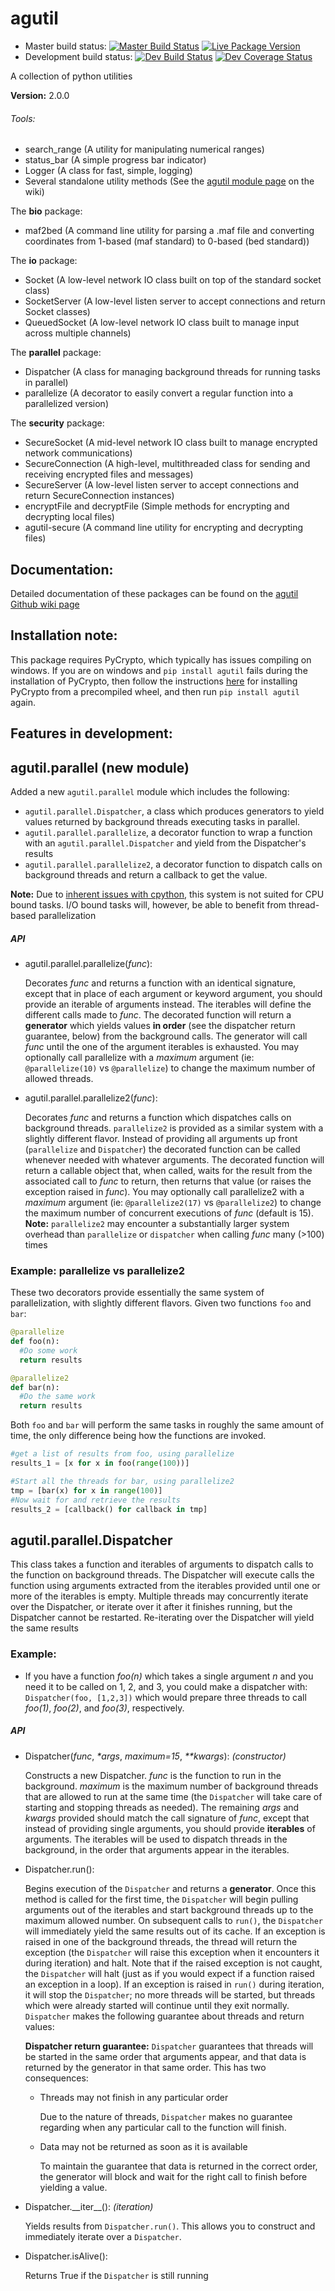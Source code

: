 # agutil
* Master build status: [![Master Build Status](https://travis-ci.org/agraubert/agutil.svg?branch=master)](https://travis-ci.org/agraubert/agutil) [![Live Package Version](https://img.shields.io/pypi/v/agutil.svg)](https://pypi.python.org/pypi/agutil)
* Development build status: [![Dev Build Status](https://travis-ci.org/agraubert/agutil.svg?branch=dev)](https://travis-ci.org/agraubert/agutil) [![Dev Coverage Status](https://coveralls.io/repos/github/agraubert/agutil/badge.svg?branch=dev)](https://coveralls.io/github/agraubert/agutil?branch=dev)

A collection of python utilities

__Version:__ 2.0.0

###### Tools:
* search_range (A utility for manipulating numerical ranges)
* status_bar (A simple progress bar indicator)
* Logger (A class for fast, simple, logging)
* Several standalone utility methods (See the [agutil module page](https://github.com/agraubert/agutil/wiki/agutil-%28main-module%29) on the wiki)

The __bio__ package:

* maf2bed (A command line utility for parsing a .maf file and converting coordinates from 1-based (maf standard) to 0-based (bed standard))

The __io__ package:

* Socket (A low-level network IO class built on top of the standard socket class)
* SocketServer (A low-level listen server to accept connections and return Socket classes)
* QueuedSocket (A low-level network IO class built to manage input across multiple channels)

The __parallel__ package:

* Dispatcher (A class for managing background threads for running tasks in parallel)
* parallelize (A decorator to easily convert a regular function into a parallelized version)

The __security__ package:

* SecureSocket (A mid-level network IO class built to manage encrypted network communications)
* SecureConnection (A high-level, multithreaded class for sending and receiving encrypted files and messages)
* SecureServer (A low-level listen server to accept connections and return SecureConnection instances)
* encryptFile and decryptFile (Simple methods for encrypting and decrypting local files)
* agutil-secure (A command line utility for encrypting and decrypting files)

## Documentation:
Detailed documentation of these packages can be found on the [agutil Github wiki page](https://github.com/agraubert/agutil/wiki)

## Installation note:
This package requires PyCrypto, which typically has issues compiling on windows.  If you are on windows and `pip install agutil` fails during the installation of PyCrypto, then follow the instructions [here](https://github.com/sfbahr/PyCrypto-Wheels) for installing PyCrypto from a precompiled wheel, and then run `pip install agutil` again.

## Features in development:

## agutil.parallel (new module)
Added a new `agutil.parallel` module which includes the following:
* `agutil.parallel.Dispatcher`, a class which produces generators to yield values
returned by background threads executing tasks in parallel.
* `agutil.parallel.parallelize`, a decorator function to wrap a function with an
`agutil.parallel.Dispatcher` and yield from the Dispatcher's results
* `agutil.parallel.parallelize2`, a decorator function to dispatch calls on background
threads and return a callback to get the value.

**Note:** Due to
[inherent issues with cpython](https://wiki.python.org/moin/GlobalInterpreterLock),
this system is not suited for CPU bound tasks. I/O bound tasks will, however, be able
to benefit from thread-based parallelization

##### API
* agutil.parallel.parallelize(_func_):

  Decorates _func_ and returns a function with an identical signature, except that
  in place of each argument or keyword argument, you should provide an iterable of
  arguments instead. The iterables will define the different calls made to _func_.
  The decorated function will return a **generator** which yields values **in order**
  (see the dispatcher return guarantee, below) from the background calls. The generator
  will call _func_ until the one of the argument iterables is exhausted. You may
  optionally call parallelize with a _maximum_ argument (ie: `@parallelize(10)` vs `@parallelize`)
  to change the maximum number of allowed threads.

* agutil.parallel.parallelize2(_func_):

  Decorates _func_ and returns a function which dispatches calls on background threads.
  `parallelize2` is provided as a similar system with a slightly different flavor.
  Instead of providing all arguments up front (`parallelize` and `Dispatcher`)
  the decorated function can be called whenever needed with whatever arguments.
  The decorated function will return a callable object that, when called, waits
  for the result from the associated call to _func_ to return, then returns that
  value (or raises the exception raised in _func_). You may optionally call parallelize2
  with a _maximum_ argument (ie: `@parallelize2(17)` vs `@parallelize2`)
  to change the maximum number of concurrent executions of _func_ (default is 15).
  **Note:** `parallelize2` may encounter a substantially larger system overhead
  than `parallelize` or `dispatcher` when calling _func_ many (>100) times

### Example: parallelize vs parallelize2
These two decorators provide essentially the same system of parallelization, with
slightly different flavors.  Given two functions `foo` and `bar`:
```python
@parallelize
def foo(n):
  #Do some work
  return results

@parallelize2
def bar(n):
  #Do the same work
  return results
```

Both `foo` and `bar` will perform the same tasks in roughly the same amount of time,
the only difference being how the functions are invoked.

```python
#get a list of results from foo, using parallelize
results_1 = [x for x in foo(range(100))]

#Start all the threads for bar, using parallelize2
tmp = [bar(x) for x in range(100)]
#Now wait for and retrieve the results
results_2 = [callback() for callback in tmp]
```


## agutil.parallel.Dispatcher
This class takes a function and iterables of arguments to dispatch calls to the function
on background threads. The Dispatcher will execute calls the function using arguments
extracted from the iterables provided until one or more of the iterables is empty.
Multiple threads may concurrently iterate over the Dispatcher, or iterate over it
after it finishes running, but the Dispatcher cannot be restarted.  Re-iterating
over the Dispatcher will yield the same results

### Example:
* If you have a function _foo(n)_ which takes a single argument _n_ and you need
it to be called on 1, 2, and 3, you could make a dispatcher with:
`Dispatcher(foo, [1,2,3])` which would prepare three threads to call _foo(1)_,
_foo(2)_, and _foo(3)_, respectively.

##### API
* Dispatcher(_func_, _\*args_, _maximum=15_, _\*\*kwargs_): _(constructor)_

  Constructs a new Dispatcher.  _func_ is the function to run in the background.
  _maximum_ is the maximum number of background threads that are allowed to run at
  the same time (the `Dispatcher` will take care of starting and stopping threads
    as needed). The remaining _args_ and _kwargs_ provided should match the call
  signature of _func_, except that instead of providing single arguments, you should
  provide **iterables** of arguments.  The iterables will be used to dispatch threads
  in the background, in the order that arguments appear in the iterables.

* Dispatcher.run():

  Begins execution of the `Dispatcher` and returns a **generator**. Once this method
  is called for the first time, the `Dispatcher` will begin pulling arguments out
  of the iterables and start background threads up to the maximum allowed number.
  On subsequent calls to `run()`, the `Dispatcher` will immediately yield the same
  results out of its cache. If an exception is raised in one of the background threads,
  the thread will return the exception (the `Dispatcher` will raise this exception
  when it encounters it during iteration) and halt. Note that if the raised exception
  is not caught, the `Dispatcher` will halt (just as if you would expect if a function
  raised an exception in a loop). If an exception is raised in `run()` during iteration,
  it will stop the `Dispatcher`; no more threads will be started, but threads which
  were already started will continue until they exit normally.
  `Dispatcher` makes the following guarantee about
  threads and return values:

  **Dispatcher return guarantee:** `Dispatcher` guarantees that threads will be started
  in the same order that arguments appear, and that data is returned by the generator
  in that same order. This has two consequences:
  * Threads may not finish in any particular order

    Due to the nature of threads, `Dispatcher` makes no guarantee regarding when
    any particular call to the function will finish.

  * Data may not be returned as soon as it is available

    To maintain the guarantee that data is returned in the correct order, the generator
    will block and wait for the right call to finish before yielding a value.

* Dispatcher.\_\_iter\_\_(): _(iteration)_

  Yields results from `Dispatcher.run()`.  This allows you to construct and immediately
  iterate over a `Dispatcher`.

* Dispatcher.isAlive():

  Returns True if the `Dispatcher` is still running
